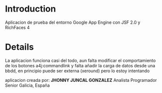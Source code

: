# Introduction #

Aplicacion de prueba del entorno Google App Engine con JSF 2.0 y RichFaces 4


# Details #

La aplicacion funciona casi del todo, aun falta modificar el comportamiento de los botones a4j:commandlink y falta añadir la carga de datos desde una bbdd, en principio puede ser externa (xeround) pero lo estoy intentando


aplicacion creada por:
**JHONNY JUNCAL GONZALEZ**
Analista Programador Senior
Galicia, España